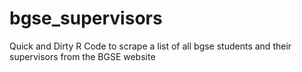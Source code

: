 # bgse_supervisors
Quick and Dirty R Code to scrape a list of all bgse students and their supervisors from the BGSE website
